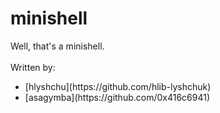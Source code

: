 # minishell
Well, that's a minishell.
<br>
<br>
Written by:
<ul>
    <li>[hlyshchu](https://github.com/hlib-lyshchuk)</li>
    <li>[asagymba](https://github.com/0x416c6941)</li>
</ul>

